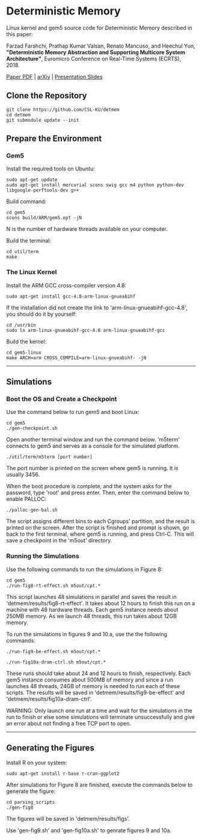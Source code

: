 # Deterministic Memory
Linux kernel and gem5 source code for Deterministic Memory described in this paper:

Farzad Farshchi, Prathap Kumar Valsan, Renato Mancuso, and Heechul Yun, **"Deterministic Memory Abstraction and Supporting Multicore System Architecture"**, Euromicro Conference on Real-Time Systems (ECRTS), 2018.

[Paper PDF](http://www.ittc.ku.edu/~farshchi/papers/detmem-ecrts18-slides.pdf) | [arXiv](https://arxiv.org/abs/1707.05260) | [Presentation Slides](http://www.ittc.ku.edu/~farshchi/papers/detmem-ecrts18-slides.pdf)

## Clone the Repository
```
git clone https://github.com/CSL-KU/detmem
cd detmem
git submodule update --init
```

## Prepare the Environment
### Gem5
Install the required tools on Ubuntu:
```
sudo apt-get update
sudo apt-get install mercurial scons swig gcc m4 python python-dev libgoogle-perftools-dev g++
```

Build command:
```
cd gem5
scons build/ARM/gem5.opt -jN
```
N is the number of hardware threads available on your computer.

Build the terminal:
```
cd util/term
make
```

### The Linux Kernel
Install the ARM GCC cross-compiler version 4.8:
```
sudo apt-get install gcc-4.8-arm-linux-gnueabihf
```
If the installation did not create the link to 'arm-linux-gnueabihf-gcc-4.8', you should do it by yourself:
```
cd /usr/bin
sudo ln arm-linux-gnueabihf-gcc-4.8 arm-linux-gnueabihf-gcc
```

Build the kernel:
```
cd gem5-linux
make ARCH=arm CROSS_COMPILE=arm-linux-gnueabihf- -jN
```
___

## Simulations
### Boot the OS and Create a Checkpoint

Use the command below to run gem5 and boot Linux:
```
cd gem5
./gen-checkpoint.sh
```

Open another terminal window and run the command below. 'm5term' connects to gem5 and serves as a console for the simulated platform. 
```
./util/term/m5term [port number]
```
The port number is printed on the screen where gem5 is running. It is usually 3456.

When the boot procedure is complete, and the system asks for the password, type 'root' and press enter. Then, enter the command below to enable PALLOC:
```
./palloc-gen-bal.sh
```
The script assigns different bins to each Cgroups' partition, and the result is printed on the screen. After the script is finished and prompt is shown, go back to the first terminal, where gem5 is running, and press Ctrl-C. This will save a checkpoint in the 'm5out' directory.

### Running the Simulations

Use the following commands to run the simulations in Figure 8:
```
cd gem5
./run-fig8-rt-effect.sh m5out/cpt.*
```
This script launches 48 simulations in parallel and saves the result in 'detmem/results/fig8-rt-effect'. It takes about 12 hours to finish this run on a machine with 48 hardware threads. Each gem5 instance needs about 250MB memory. As we launch 48 threads, this run takes about 12GB memory. 

To run the simulations in figures 9 and 10.a, use the the following commands:
```
./run-fig9-be-effect.sh m5out/cpt.*
```
```
./run-fig10a-dram-ctrl.sh m5out/cpt.*
```
These runs should take about 24 and 12 hours to finish, respectively. Each gem5 instance consumes about 500MB of memory and since a run launches 48 threads, 24GB of memory is needed to run each of these scripts. The results will be saved in 'detmem/results/fig9-be-effect' and 'detmem/results/fig10a-dram-ctrl'.

WARNING: Only launch one run at a time and wait for the simulations in the run to finish or else some simulations will terminate unsuccessfully and give an error about not finding a free TCP port to open.
___

## Generating the Figures

Install R on your system:
```
sudo apt-get install r-base r-cran-ggplot2
```
 After simulations for Figure 8 are finished, execute the commands below to generate the figure:
 ```
 cd parsing_scripts
 ./gen-fig8
 ```
The figures will be saved in 'detmem/results/figs'.
 
Use 'gen-fig9.sh' and 'gen-fig10a.sh' to genrate figures 9 and 10a.
